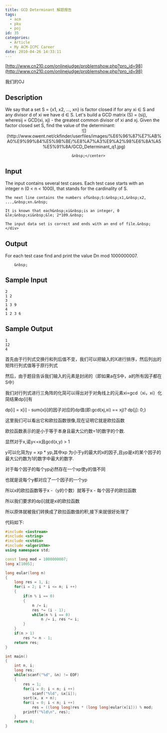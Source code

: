 ```yaml
---
title: GCD Determinant 解题报告
tags:
  - acm
  - pku
  - poj
id: 35
categories:
  - Article
  - My ACM-ICPC Career
date: 2010-04-26 14:33:11
---
```


[http://www.cn210.com/onlinejudge/problemshow.php?pro_id=98](http://www.cn210.com/onlinejudge/problemshow.php?pro_id=98)

我们的OJ

## Description

<div>
	We say that a set&nbsp;S&nbsp;= {x1,&nbsp;x2, ...,&nbsp;xn} is factor closed if for any&nbsp;xi&nbsp;&isin;&nbsp;S&nbsp;and any divisor&nbsp;d&nbsp;of&nbsp;xi&nbsp;we have&nbsp;d&nbsp;&isin;&nbsp;S. Let&#39;s build a GCD matrix (S) = (sij), wheresij&nbsp;= GCD(xi,&nbsp;xj) - the greatest common divisor of&nbsp;xi&nbsp;and&nbsp;xj. Given the factor closed set&nbsp;S, find the value of the determinant:&nbsp;
	<center>
		![](http://www.owent.net/ckfinder/userfiles/images/%E6%96%87%E7%AB%A0%E9%99%84%E5%9B%BE/%E8%A7%A3%E9%A2%98%E6%8A%A5%E5%91%8A/GCD_Determinant_q1.jpg)

		&nbsp;</center>
</div>

## Input

<div>
	The input contains several test cases. Each test case starts with an integer&nbsp;n&nbsp;(0 &lt;&nbsp;n&nbsp;&lt; 1000), that stands for the cardinality of&nbsp;S.&nbsp;

	The next line contains the numbers of&nbsp;S:&nbsp;x1,&nbsp;x2, ...,&nbsp;xn.&nbsp;

	It is known that each&nbsp;xi&nbsp;is an integer, 0 &le;&nbsp;xi&nbsp;&le; 2*109.&nbsp;

	The input data set is correct and ends with an end of file.&nbsp;</div>

## Output

<div>
	For each test case find and print the value&nbsp;Dn&nbsp;mod 1000000007.

		&nbsp;

</div>

## Sample Input

```
2
1 2
3
1 3 9
4
1 2 3 6
```

## Sample Output

```
1
12
4
```
首先由于行列式交换行和列后值不变，我们可以把输入的X进行排序，然后列出的矩阵行列式值等于原行列式

然后，由于题目告诉我们输入的元素是封闭的（即如果a在S中，a的所有因子都在S中）

我们对行列式进行三角阵的化简可以得出对于对角线上的元素xi=gcd（xi，xi）化简结果dp[i]有

dp[i] = x[i] - sum{x[i]的因子对应的dp值(即:gcd(xj,xi) == xj)? dp[j]: 0;}

这里我们可以看出它和欧拉函数很像,现在证明它就是欧拉函数

欧拉函数表示的是小于等于本身且最大公约数=1的数字的个数.

显然对于x,诺y&lt;=x且gcd(x,y) &gt; 1

y可以化简为y = xp * yp,其中xp 为小于y的最大的x的因子,且yp是x的某个因子的最大公约数为1的数字中最大的数字.

对于每个因子的每个yp必然存在一个xp使y的值不同

也就是说每个y都对应了一个因子的一个yp

所以x的欧拉函数等于x -（y的个数）就等于x - 每个因子的欧拉函数

所以我们要求的dp[i]就是xi的欧拉函数

所以原体就被我们转换成了欧拉函数值的积,接下来就很好处理了

代码如下:

```cpp
#include <iostream>
#include <string>
#include <cstdio>
#include <algorithm>
using namespace std;

const long mod = 1000000007;
long x[1005];

long eular(long n)
{
    long res = 1, i;
    for(i = 2; i * i <= n; i ++)
    {
        if(n % i == 0)
        {
            n /= i;
            res *= (i - 1);
            while(n % i == 0)
                n /= i, res *= i;
        }
    }
    if(n > 1)
        res *= n - 1;
    return res;
}

int main()
{
    int n, i;
    long res;
    while(scanf("%d", &n) != EOF)
    {
        res = 1;
        for(i = 0; i < n; i ++)
            scanf("%ld", &x[i]);
        sort(x, x + n);
        for(i = 0; i < n; i ++)
            res = ((long long)res * (long long)eular(x[i])) % mod;
        printf("%ld\n", res);
    }
    return 0;
}
```